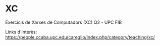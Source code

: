 # XC
Exercicis de Xarxes de Computadors (XC) Q2 - UPC FIB


Links d'interès:
https://people.ccaba.upc.edu/careglio/index.php/category/teaching/xc/
